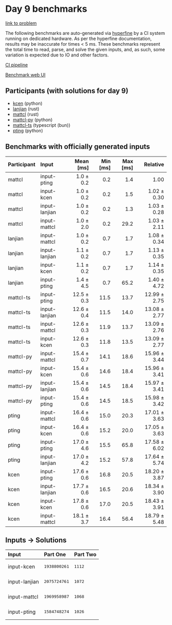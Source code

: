 # Day 9 benchmarks

[link to problem](https://adventofcode.com/2023/day/9)

The following benchmarks are auto-generated via
[hyperfine](https://github.com/sharkdp/hyperfine) by a CI system running on
dedicated hardware. As per the hyperfine documentation, results may be
inaccurate for times < 5 ms. These benchmarks represent the total time to read,
parse, and solve the given inputs, and, as such, some variation is expected due
to IO and other factors.

[CI pipeline](http://ci.papercode.net:8080/teams/main/pipelines/aoc2023)

[Benchmark web UI](https://aoc.ancalagon.black)


## Participants (with solutions for day 9)

- [kcen](https://github.com/kcen/aoc2023) (python)
- [lanjian](https://github.com/lanjian/aoc-2023) (rust)
- [mattcl](https://github.com/mattcl/aoc2023) (rust)
- [mattcl-py](https://github.com/mattcl/aoc2023-py) (python)
- [mattcl-ts](https://github.com/mattcl/aoc2023-js) (typescript (bun))
- [pting](https://github.com/pting/aoc2023) (python)


## Benchmarks with officially generated inputs

| Participant | Input | Mean [ms] | Min [ms] | Max [ms] | Relative |
|:---|:---|---:|---:|---:|---:|
| mattcl | input-pting | 1.0 ± 0.2 | 0.2 | 1.4 | 1.00 |
| mattcl | input-kcen | 1.0 ± 0.2 | 0.2 | 1.5 | 1.02 ± 0.30 |
| mattcl | input-lanjian | 1.0 ± 0.2 | 0.2 | 1.3 | 1.03 ± 0.28 |
| mattcl | input-mattcl | 1.0 ± 2.0 | 0.2 | 29.2 | 1.03 ± 2.11 |
| lanjian | input-mattcl | 1.0 ± 0.2 | 0.7 | 1.7 | 1.08 ± 0.34 |
| lanjian | input-lanjian | 1.1 ± 0.2 | 0.7 | 1.7 | 1.13 ± 0.35 |
| lanjian | input-kcen | 1.1 ± 0.2 | 0.7 | 1.7 | 1.14 ± 0.35 |
| lanjian | input-pting | 1.4 ± 4.5 | 0.7 | 65.2 | 1.40 ± 4.72 |
| mattcl-ts | input-pting | 12.5 ± 0.3 | 11.5 | 13.7 | 12.99 ± 2.75 |
| mattcl-ts | input-lanjian | 12.6 ± 0.4 | 11.5 | 14.0 | 13.08 ± 2.77 |
| mattcl-ts | input-mattcl | 12.6 ± 0.3 | 11.9 | 13.7 | 13.09 ± 2.76 |
| mattcl-ts | input-kcen | 12.6 ± 0.3 | 11.8 | 13.5 | 13.09 ± 2.77 |
| mattcl-py | input-mattcl | 15.4 ± 0.7 | 14.1 | 18.6 | 15.96 ± 3.44 |
| mattcl-py | input-kcen | 15.4 ± 0.6 | 14.6 | 18.4 | 15.96 ± 3.41 |
| mattcl-py | input-lanjian | 15.4 ± 0.6 | 14.5 | 18.4 | 15.97 ± 3.41 |
| mattcl-py | input-pting | 15.4 ± 0.6 | 14.5 | 18.5 | 15.98 ± 3.42 |
| pting | input-mattcl | 16.4 ± 0.6 | 15.0 | 20.3 | 17.01 ± 3.63 |
| pting | input-kcen | 16.4 ± 0.6 | 15.2 | 20.0 | 17.05 ± 3.63 |
| pting | input-pting | 17.0 ± 4.6 | 15.5 | 65.8 | 17.58 ± 6.02 |
| pting | input-lanjian | 17.0 ± 4.2 | 15.2 | 57.8 | 17.64 ± 5.74 |
| kcen | input-pting | 17.6 ± 0.6 | 16.8 | 20.5 | 18.20 ± 3.87 |
| kcen | input-lanjian | 17.7 ± 0.6 | 16.5 | 20.6 | 18.34 ± 3.90 |
| kcen | input-kcen | 17.8 ± 0.6 | 17.0 | 20.5 | 18.43 ± 3.91 |
| kcen | input-mattcl | 18.1 ± 3.7 | 16.4 | 56.4 | 18.79 ± 5.48 |


## Inputs -> Solutions

| Input | Part One | Part Two |
|:---|:---|:---|
|input-kcen|<pre>1938800261</pre>|<pre>1112</pre>|
|input-lanjian|<pre>2075724761</pre>|<pre>1072</pre>|
|input-mattcl|<pre>1969958987</pre>|<pre>1068</pre>|
|input-pting|<pre>1584748274</pre>|<pre>1026</pre>|